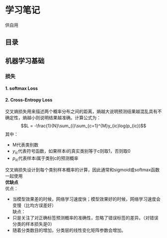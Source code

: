 # 学习笔记

供自用

## 目录

## 机器学习基础

### 损失

#### 1. softmax Loss
$$ $$
  

#### 2. Cross-Entropy Loss
交叉熵损失用来描述两个概率分布之间的距离，熵越大说明预测结果越混乱具有不确定性，熵越小则说明结果越准确。计算公式为：
$$L = -\frac{1}{N}\sum_{i}\sum_{c=1}^{M}y_{ic}log(p_{ic})$$
其中：
- M代表类别数
- $y_{ic}$代表符号函数，如果样本i的真实类别等于c则取1，否则取0
- $p_{ic}$代表样本i属于类别c的预测概率  


交叉熵损失设计到每个类别样本概率的计算，因此通常和sigmoid或softmax函数一起使用  
**优缺点**  
优点：  
- 当模型效果差的时候，网络学习速度快；模型效果好的时候，网络学习速度会变慢（比均方误差好）  
缺点：  
- 只是关注了对正确标签预测概率的准确性，忽略了错误标签的差异。（对错误分类的样本损失是0）
- 随着分类数目的增加，分类层的线性变化矩阵参数会增加。  

